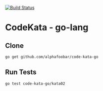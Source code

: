 [![Build Status](https://travis-ci.com/alphafoobar/code-kata-go.svg?branch=master)](https://travis-ci.com/alphafoobar/code-kata-go)

# CodeKata - go-lang

## Clone
```bash
go get github.com/alphafoobar/code-kata-go
```

## Run Tests
```bash
go test code-kata-go/kata02
```
